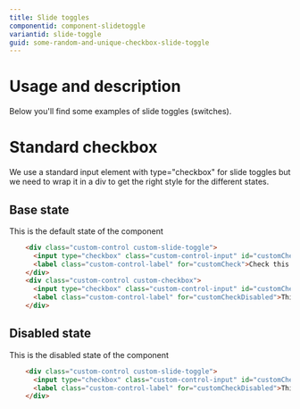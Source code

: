 ```yaml
---
title: Slide toggles
componentid: component-slidetoggle
variantid: slide-toggle
guid: some-random-and-unique-checkbox-slide-toggle
---
```

# Usage and description
Below you'll find some examples of slide toggles (switches).

# Standard checkbox
We use a standard input element with type="checkbox" for slide toggles but we need to wrap it in a div to get the right style for the different states.

## Base state
This is the default state of the component
```html
    <div class="custom-control custom-slide-toggle">
      <input type="checkbox" class="custom-control-input" id="customCheck">
      <label class="custom-control-label" for="customCheck">Check this custom slide toggle</label>
    </div>
    <div class="custom-control custom-checkbox">
      <input type="checkbox" class="custom-control-input" id="customCheckDisabled" disabled>
      <label class="custom-control-label" for="customCheckDisabled">This slide toggle is disabled</label>
    </div>
```

## Disabled state
This is the disabled state of the component
```html
    <div class="custom-control custom-slide-toggle">
      <input type="checkbox" class="custom-control-input" id="customCheckDisabled" disabled>
      <label class="custom-control-label" for="customCheckDisabled">This slide toggle is disabled</label>
    </div>
```
